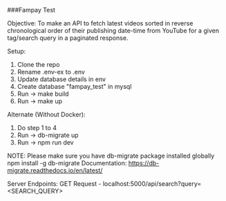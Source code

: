 ###Fampay Test

Objective:
To make an API to fetch latest videos sorted in reverse chronological order of their publishing date-time from YouTube for a given tag/search query in a paginated response.

Setup:
1. Clone the repo
2. Rename .env-ex to .env
3. Update database details in env
4. Create database "fampay_test" in mysql
5. Run -> make build
6. Run -> make up

Alternate (Without Docker):
1. Do step 1 to 4
2. Run -> db-migrate up
3. Run -> npm run dev

NOTE: Please make sure you have db-migrate package installed globally
npm install -g db-migrate
Documentation: https://db-migrate.readthedocs.io/en/latest/


Server Endpoints:
GET Request - localhost:5000/api/search?query=<SEARCH_QUERY>